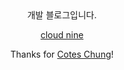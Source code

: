 <div align="center">
개발 블로그입니다.

[cloud nine](https://knabin.github.io)

Thanks for [Cotes Chung](https://github.com/cotes2020)! 
